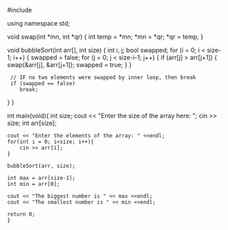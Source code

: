 
#include <iostream>

using namespace std;

void swap(int *mn, int *qr) 
{ 
    int temp = *mn; 
    *mn = *qr; 
    *qr = temp; 
} 

void bubbleSort(int arr[], int size) 
{ 
   int i, j; 
   bool swapped; 
   for (i = 0; i < size-1; i++) 
   { 
     swapped = false; 
     for (j = 0; j < size-i-1; j++) 
     { 
        if (arr[j] > arr[j+1]) 
        { 
           swap(&arr[j], &arr[j+1]); 
           swapped = true; 
        } 
     } 
  
     // IF no two elements were swapped by inner loop, then break 
     if (swapped == false) 
        break; 
   } 
} 

int main(void){
    int size;
    cout << "Enter the size of the array here: ";
    cin >> size;
    int arr[size];
    
    cout << "Enter the elements of the array: " <<endl;
    for(int i = 0; i<size; i++){
        cin >> arr[i];
    }

    bubbleSort(arr, size);

    int max = arr[size-1];
    int min = arr[0];

    cout << "The biggest number is " << max <<endl;
    cout << "The smallest number is " << min <<endl;

    return 0;
    }
